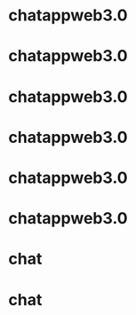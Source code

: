 # chatappweb3.0
# chatappweb3.0
# chatappweb3.0
# chatappweb3.0
# chatappweb3.0
# chatappweb3.0
# chat
# chat
